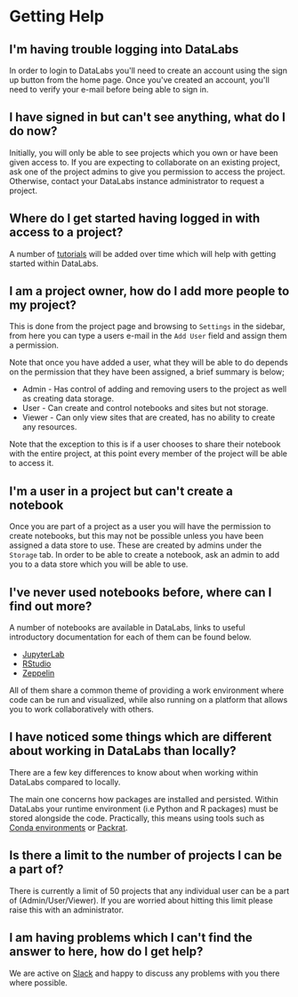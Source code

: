 # Getting Help

## I'm having trouble logging into DataLabs

In order to login to DataLabs you'll need to create an account using the sign up button
from the home page. Once you've created an account, you'll need to verify your e-mail
before being able to sign in.

## I have signed in but can't see anything, what do I do now?

Initially, you will only be able to see projects which you own or have been given
access to. If you are expecting to collaborate on an existing project, ask one of the
project admins to give you permission to access the project. Otherwise, contact your
DataLabs instance administrator to request a project.

## Where do I get started having logged in with access to a project?

A number of [tutorials](../tutorials/) will be added over time which will help with
getting started within DataLabs.

## I am a project owner, how do I add more people to my project?

This is done from the project page and browsing to `Settings` in the sidebar, from here
you can type a users e-mail in the `Add User` field and assign them a permission.

Note that once you have added a user, what they will be able to do depends on the permission
that they have been assigned, a brief summary is below;

* Admin - Has control of adding and removing users to the project as well as creating
  data storage.
* User - Can create and control notebooks and sites but not storage.
* Viewer - Can only view sites that are created, has no ability to create any resources.

Note that the exception to this is if a user chooses to share their notebook with the entire
project, at this point every member of the project will be able to access it.

## I'm a user in a project but can't create a notebook

Once you are part of a project as a user you will have the permission to create notebooks,
but this may not be possible unless you have been assigned a data store to use. These are
created by admins under the `Storage` tab. In order to be able to create a notebook, ask an
admin to add you to a data store which you will be able to use.

## I've never used notebooks before, where can I find out more?

A number of notebooks are available in DataLabs, links to useful introductory documentation
for each of them can be found below.

* [JupyterLab](https://jupyterlab.readthedocs.io/en/stable/)
* [RStudio](https://rstudio.com/collections/rstudio-essentials/)
* [Zeppelin](https://zeppelin.apache.org/docs/0.6.0/quickstart/explorezeppelinui.html)

All of them share a common theme of providing a work environment where code can be run and
visualized, while also running on a platform that allows you to work collaboratively with others.

## I have noticed some things which are different about working in DataLabs than locally?

There are a few key differences to know about when working within DataLabs compared to locally.

The main one concerns how packages are installed and persisted. Within DataLabs your
runtime environment (i.e Python and R packages) must be stored alongside the code. Practically,
this means using tools such as [Conda environments](../tutorials/conda_environments.md)
or [Packrat](../tutorials/packrat.md).

## Is there a limit to the number of projects I can be a part of?

There is currently a limit of 50 projects that any individual user can be a part of
(Admin/User/Viewer). If you are worried about hitting this limit please raise this with an
administrator.
  
## I am having problems which I can't find the answer to here, how do I get help?

We are active on [Slack](https://nerc-datalabs.slack.com/) and happy to discuss any
problems with you there where possible.
